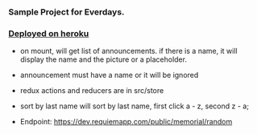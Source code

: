 ### Sample Project for Everdays.

### [Deployed on heroku](https://izitest.herokuapp.com/)

* on mount, will get list of announcements. if there is a name, it will display the name and the picture or a placeholder.

* announcement must have a name or it will be ignored

* redux actions and reducers are in src/store

* sort by last name will sort by last name, first click a - z, second z - a;

* Endpoint: https://dev.requiemapp.com/public/memorial/random
